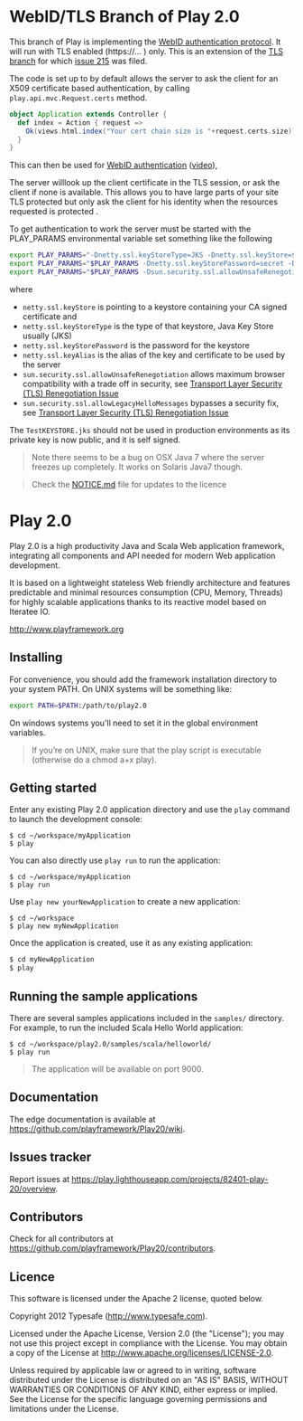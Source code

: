 # WebID/TLS Branch of Play 2.0

This branch of Play is implementing the [WebID authentication protocol](http://webid.info/). It 
will run with TLS enabled (https://... ) only. 
This is an extension of the [TLS branch](https://github.com/bblfish/Play20/tree/TLS_support) for which [issue 215](https://play.lighthouseapp.com/projects/82401-play-20/tickets/215-tls-https-support-in-play-20) was filed.

The code is set up to by default allows the server to ask
the client for an X509 certificate based authentication, by calling `play.api.mvc.Request.certs` method.

```scala
object Application extends Controller {
  def index = Action { request =>
    Ok(views.html.index("Your cert chain size is "+request.certs.size))
  }
}
```
This can then be used for [WebID authentication](http://webid.info/spec/) ([video](http://webid.info/)),

The server willlook up the client certificate in the TLS session, or ask the client if none is 
available. This allows you to have large parts of your site TLS protected but only ask the client
for his identity when the resources requested is protected .

To get authentication to work the server must be started with the PLAY_PARAMS environmental variable set something like the following

```bash
export PLAY_PARAMS="-Dnetty.ssl.keyStoreType=JKS -Dnetty.ssl.keyStore=$PLAY_HOME/TestKEYSTORE.jks"
export PLAY_PARAMS="$PLAY_PARAMS -Dnetty.ssl.keyStorePassword=secret -Dnetty.ssl.keyAlias=selfsigned"
export PLAY_PARAMS="$PLAY_PARAMS -Dsun.security.ssl.allowUnsafeRenegotiation=true -Dsun.security.ssl.allowLegacyHelloMessages=true" 
``` 

where 

 * `netty.ssl.keyStore` is pointing to a keystore containing your CA signed certificate and  
 * `netty.ssl.keyStoreType` is the type of that keystore, Java Key Store usually (JKS)
 * `netty.ssl.keyStorePassword` is the password for the keystore 
 * `netty.ssl.keyAlias` is the alias of the key and certificate to be used by the server 
 * `sun.security.ssl.allowUnsafeRenegotiation` allows maximum browser compatibility with a trade off in security, see [Transport Layer Security (TLS) Renegotiation Issue](http://docs.oracle.com/javase/7/docs/technotes/guides/security/jsse/JSSERefGuide.html#tlsRenegotiation)
 * `sun.security.ssl.allowLegacyHelloMessages` bypasses a security fix, see [Transport Layer Security (TLS) Renegotiation Issue](http://docs.oracle.com/javase/7/docs/technotes/guides/security/jsse/JSSERefGuide.html#tlsRenegotiation)

The `TestKEYSTORE.jks` should not be used in production environments as its private key is now public, and it is self signed.

> Note there seems to be a bug on OSX Java 7 where the server freezes up completely. It works on Solaris Java7 though.

> Check the [NOTICE.md](/bblfish/Play20/blob/TLS_support/NOTICE.md) file for updates to the licence


# Play 2.0 

Play 2.0 is a high productivity Java and Scala Web application framework, integrating all components and API needed for modern Web application development. 

It is based on a lightweight stateless Web friendly architecture and features predictable and minimal resources consumption (CPU, Memory, Threads) for highly scalable applications thanks to its reactive model based on Iteratee IO.

http://www.playframework.org

## Installing

For convenience, you should add the framework installation directory to your system PATH. On UNIX systems will be something like:

```bash
export PATH=$PATH:/path/to/play2.0
```

On windows systems you'll need to set it in the global environment variables.

> If you’re on UNIX, make sure that the play script is executable (otherwise do a chmod a+x play).

## Getting started

Enter any existing Play 2.0 application directory and use the `play` command to launch the development console:

```
$ cd ~/workspace/myApplication
$ play
```

You can also directly use `play run` to run the application:

```
$ cd ~/workspace/myApplication
$ play run
```

Use `play new yourNewApplication` to create a new application:

```
$ cd ~/workspace
$ play new myNewApplication
```

Once the application is created, use it as any existing application:

```bash
$ cd myNewApplication
$ play
```

## Running the sample applications

There are several samples applications included in the `samples/` directory. For example, to run the included Scala Hello World application:

```
$ cd ~/workspace/play2.0/samples/scala/helloworld/
$ play run
```
> The application will be available on port 9000.

## Documentation

The edge documentation is available at https://github.com/playframework/Play20/wiki.

## Issues tracker

Report issues at https://play.lighthouseapp.com/projects/82401-play-20/overview.

## Contributors

Check for all contributors at https://github.com/playframework/Play20/contributors.

## Licence

This software is licensed under the Apache 2 license, quoted below.

Copyright 2012 Typesafe (http://www.typesafe.com).

Licensed under the Apache License, Version 2.0 (the "License"); you may not use this project except in compliance with the License. You may obtain a copy of the License at http://www.apache.org/licenses/LICENSE-2.0.

Unless required by applicable law or agreed to in writing, software distributed under the License is distributed on an "AS IS" BASIS, WITHOUT WARRANTIES OR CONDITIONS OF ANY KIND, either express or implied. See the License for the specific language governing permissions and limitations under the License.
